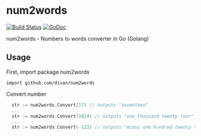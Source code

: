 num2words
=========

[![Build Status](https://drone.io/github.com/divan/num2words/status.png)](https://drone.io/github.com/divan/num2words/latest)
[![GoDoc](https://godoc.org/github.com/divan/num2words?status.svg)](https://godoc.org/github.com/divan/num2words)

num2words - Numbers to words converter in Go (Golang)

## Usage

First, import package num2words

```import github.com/divan/num2words```

Convert number
```go
  str := num2words.Convert(17) // outputs "seventeen"
  ...
  str := num2words.Convert(1024) // outputs "one thousand twenty four"
  ...
  str := num2words.Convert(-123) // outputs "minus one hundred twenty three"
```
